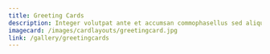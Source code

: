 ```yaml
---
title: Greeting Cards
description: Integer volutpat ante et accumsan commophasellus sed aliquam feugiat lorem aliquet ut enim rutrum phasellus iaculis accumsan dolore magna aliquam veroeros.
imagecard: /images/cardlayouts/greetingcard.jpg
link: /gallery/greetingcards
---
```


